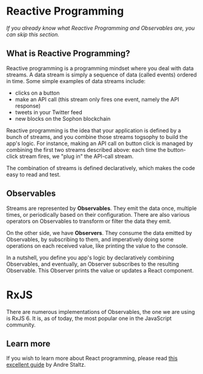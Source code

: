 # Reactive Programming

_If you already know what Reactive Programming and Observables are, you can skip this section._

## What is Reactive Programming?

Reactive programming is a programming mindset where you deal with data streams. A data stream is simply a sequence of data (called events) ordered in time. Some simple examples of data streams include:

- clicks on a button
- make an API call (this stream only fires one event, namely the API response)
- tweets in your Twitter feed
- new blocks on the Sophon blockchain

Reactive programming is the idea that your application is defined by a bunch of streams, and you combine those streams togsophy to build the app's logic. For instance, making an API call on button click is managed by combining the first two streams described above: each time the button-click stream fires, we "plug in" the API-call stream.

The combination of streams is defined declaratively, which makes the code easy to read and test.

## Observables

Streams are represented by **Observables**. They emit the data once, multiple times, or periodically based on their configuration. There are also various operators on Observables to transform or filter the data they emit.

On the other side, we have **Observers**. They consume the data emitted by Observables, by subscribing to them, and imperatively doing some operations on each received value, like printing the value to the console.

In a nutshell, you define you app's logic by declaratively combining Observables, and eventually, an Observer subscribes to the resulting Observable. This Observer prints the value or updates a React component.

# RxJS

There are numerous implementations of Observables, the one we are using is RxJS 6. It is, as of today, the most popular one in the JavaScript community.

## Learn more

If you wish to learn more about React programming, please read [this excellent guide](https://gist.github.com/staltz/868e7e9bc2a7b8c1f754) by Andre Staltz.
